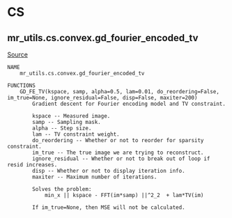 
# CS
## mr_utils.cs.convex.gd_fourier_encoded_tv

[Source](https://github.com/mckib2/mr_utils/blob/master/mr_utils/cs/convex/gd_fourier_encoded_tv.py)

```
NAME
    mr_utils.cs.convex.gd_fourier_encoded_tv

FUNCTIONS
    GD_FE_TV(kspace, samp, alpha=0.5, lam=0.01, do_reordering=False, im_true=None, ignore_residual=False, disp=False, maxiter=200)
        Gradient descent for Fourier encoding model and TV constraint.
        
        kspace -- Measured image.
        samp -- Sampling mask.
        alpha -- Step size.
        lam -- TV constraint weight.
        do_reordering -- Whether or not to reorder for sparsity constraint.
        im_true -- The true image we are trying to reconstruct.
        ignore_residual -- Whether or not to break out of loop if resid increases.
        disp -- Whether or not to display iteration info.
        maxiter -- Maximum number of iterations.
        
        Solves the problem:
            min_x || kspace - FFT(im*samp) ||^2_2  + lam*TV(im)
        
        If im_true=None, then MSE will not be calculated.


```


